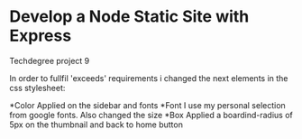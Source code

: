 # Develop a Node Static Site with Express
 Techdegree project 9

 In order to fullfil 'exceeds' requirements i changed the next elements in the css stylesheet:

 *Color
 Applied on the sidebar and fonts
 *Font
 I use my personal selection from google fonts. Also changed the size
 *Box
 Applied a boardind-radius of 5px on the thumbnail and back to home button
